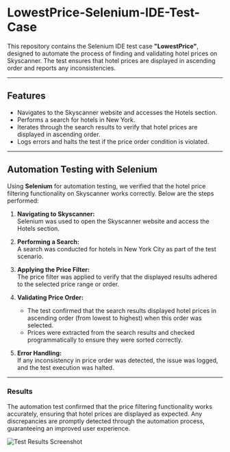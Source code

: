 # LowestPrice-Selenium-IDE-Test-Case  

This repository contains the Selenium IDE test case **"LowestPrice"**, designed to automate the process of finding and validating hotel prices on Skyscanner. The test ensures that hotel prices are displayed in ascending order and reports any inconsistencies.

---

## Features  

- Navigates to the Skyscanner website and accesses the Hotels section.  
- Performs a search for hotels in New York.  
- Iterates through the search results to verify that hotel prices are displayed in ascending order.  
- Logs errors and halts the test if the price order condition is violated.  

---

## Automation Testing with Selenium  

Using **Selenium** for automation testing, we verified that the hotel price filtering functionality on Skyscanner works correctly. Below are the steps performed:  

1. **Navigating to Skyscanner:**  
   Selenium was used to open the Skyscanner website and access the Hotels section.  

2. **Performing a Search:**  
   A search was conducted for hotels in New York City as part of the test scenario.  

3. **Applying the Price Filter:**  
   The price filter was applied to verify that the displayed results adhered to the selected price range or order.  

4. **Validating Price Order:**  
   - The test confirmed that the search results displayed hotel prices in ascending order (from lowest to highest) when this order was selected.  
   - Prices were extracted from the search results and checked programmatically to ensure they were sorted correctly.  

5. **Error Handling:**  
   If any inconsistency in price order was detected, the issue was logged, and the test execution was halted.  

---

### Results  

The automation test confirmed that the price filtering functionality works accurately, ensuring that hotel prices are displayed as expected. Any discrepancies are promptly detected through the automation process, guaranteeing an improved user experience.  

![Test Results Screenshot](images/results-screenshot.png)  
